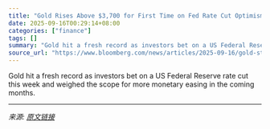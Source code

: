 ```yaml
---
title: "Gold Rises Above $3,700 for First Time on Fed Rate Cut Optimism"
date: 2025-09-16T00:29:14+08:00
categories: ["finance"]
tags: []
summary: "Gold hit a fresh record as investors bet on a US Federal Reserve rate cut this week and weighed the scope for more monetary easing in the coming months."
source_url: "https://www.bloomberg.com/news/articles/2025-09-16/gold-steadies-near-record-ahead-of-expected-rate-cut-from-fed"
---
```


Gold hit a fresh record as investors bet on a US Federal Reserve rate cut this week and weighed the scope for more monetary easing in the coming months.

---

*来源: [原文链接](https://www.bloomberg.com/news/articles/2025-09-16/gold-steadies-near-record-ahead-of-expected-rate-cut-from-fed)*
